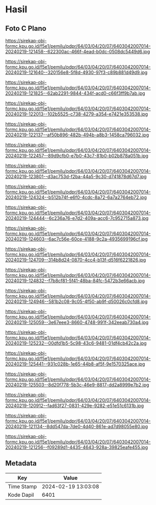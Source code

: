 # Hasil

## Foto C Plano

https://sirekap-obj-formc.kpu.go.id/f5e1/pemilu/pdpr/64/03/04/20/07/6403042007014-20240219-121458--622300ac-466f-4ead-b0dc-0508dc5449d6.jpg

https://sirekap-obj-formc.kpu.go.id/f5e1/pemilu/pdpr/64/03/04/20/07/6403042007014-20240219-121640--320156e8-5f8d-4930-97f3-c89b881d49d9.jpg

https://sirekap-obj-formc.kpu.go.id/f5e1/pemilu/pdpr/64/03/04/20/07/6403042007014-20240219-121825--62ab2291-9844-434f-acd0-c66f3ff9b7ab.jpg

https://sirekap-obj-formc.kpu.go.id/f5e1/pemilu/pdpr/64/03/04/20/07/6403042007014-20240219-122013--102b5525-c738-4279-a354-e7421e353538.jpg

https://sirekap-obj-formc.kpu.go.id/f5e1/pemilu/pdpr/64/03/04/20/07/6403042007014-20240219-122137--af50b896-482b-494b-a8b3-1458ca796032.jpg

https://sirekap-obj-formc.kpu.go.id/f5e1/pemilu/pdpr/64/03/04/20/07/6403042007014-20240219-122457--89d9cfb0-e7b0-43c7-81b0-b02b878a051b.jpg

https://sirekap-obj-formc.kpu.go.id/f5e1/pemilu/pdpr/64/03/04/20/07/6403042007014-20240219-123801--d3ac753d-f2ba-44a5-9c30-d741878d67d7.jpg

https://sirekap-obj-formc.kpu.go.id/f5e1/pemilu/pdpr/64/03/04/20/07/6403042007014-20240219-124324--b512b74f-e6f0-4cdc-8a72-6a7a2764eb72.jpg

https://sirekap-obj-formc.kpu.go.id/f5e1/pemilu/pdpr/64/03/04/20/07/6403042007014-20240219-124444--6c236a76-e7d2-409a-acc6-7c952715a873.jpg

https://sirekap-obj-formc.kpu.go.id/f5e1/pemilu/pdpr/64/03/04/20/07/6403042007014-20240219-124603--6ac7c56e-60ce-4188-9c2a-4935699196cf.jpg

https://sirekap-obj-formc.kpu.go.id/f5e1/pemilu/pdpr/64/03/04/20/07/6403042007014-20240219-124709--314b8d24-0870-4cc4-b13f-d516f6221826.jpg

https://sirekap-obj-formc.kpu.go.id/f5e1/pemilu/pdpr/64/03/04/20/07/6403042007014-20240219-124832--f7b8cf81-5f41-48ba-84fc-5472b3e66acb.jpg

https://sirekap-obj-formc.kpu.go.id/f5e1/pemilu/pdpr/64/03/04/20/07/6403042007014-20240219-124946--581b2c08-9c05-4f50-ab9f-d50026c0cfd8.jpg

https://sirekap-obj-formc.kpu.go.id/f5e1/pemilu/pdpr/64/03/04/20/07/6403042007014-20240219-125059--3e67eee3-8660-4748-991f-342eeab730a4.jpg

https://sirekap-obj-formc.kpu.go.id/f5e1/pemilu/pdpr/64/03/04/20/07/6403042007014-20240219-125232--00dfd1b5-5c98-43c6-9481-01df4cb42c2a.jpg

https://sirekap-obj-formc.kpu.go.id/f5e1/pemilu/pdpr/64/03/04/20/07/6403042007014-20240219-125441--931c028b-1e65-44b8-af5f-9e1570325ace.jpg

https://sirekap-obj-formc.kpu.go.id/f5e1/pemilu/pdpr/64/03/04/20/07/6403042007014-20240219-125503--8d20f778-5b3c-46e9-8817-dd2a8999e7b2.jpg

https://sirekap-obj-formc.kpu.go.id/f5e1/pemilu/pdpr/64/03/04/20/07/6403042007014-20240219-120912--fad63f27-0831-429e-9282-e51e51c6131b.jpg

https://sirekap-obj-formc.kpu.go.id/f5e1/pemilu/pdpr/64/03/04/20/07/6403042007014-20240219-121134--8dd547da-7de0-4d40-861e-ad7d98055e80.jpg

https://sirekap-obj-formc.kpu.go.id/f5e1/pemilu/pdpr/64/03/04/20/07/6403042007014-20240219-121256--f09289d1-4435-4643-928a-39825eafe455.jpg


## Metadata

| Key        | Value               |
| ---------- | ------------------- |
| Time Stamp | 2024-02-19 13:03:08 |
| Kode Dapil | 6401                |



